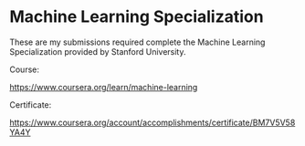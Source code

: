 # Machine Learning Specialization

These are my submissions required complete the Machine Learning Specialization provided by Stanford University.

Course:

https://www.coursera.org/learn/machine-learning

Certificate:

https://www.coursera.org/account/accomplishments/certificate/BM7V5V58YA4Y
